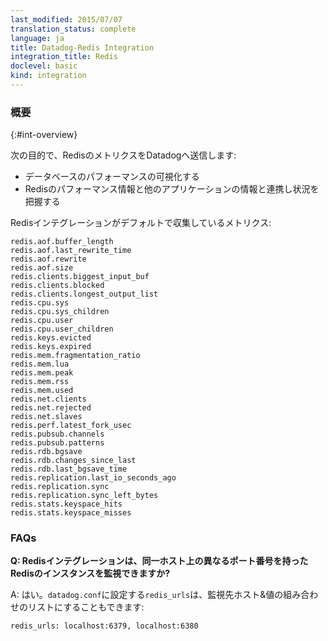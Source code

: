 ```yaml
---
last_modified: 2015/07/07
translation_status: complete
language: ja
title: Datadog-Redis Integration
integration_title: Redis
doclevel: basic
kind: integration
---
```


<!-- ### Overview
{:#int-overview}

Track and graph your Redis activity and performance metrics with slice-and-dice at
all levels from individual column families to entire clusters. -->

### 概要
{:#int-overview}

次の目的で、RedisのメトリクスをDatadogへ送信します:

- データベースのパフォーマンスの可視化する
- Redisのパフォーマンス情報と他のアプリケーションの情報と連携し状況を把握する


<!-- The following metrics are collected by default with the Redis integration:

    redis.aof.buffer_length
    redis.aof.last_rewrite_time
    redis.aof.rewrite
    redis.aof.size
    redis.clients.biggest_input_buf
    redis.clients.blocked
    redis.clients.longest_output_list
    redis.cpu.sys
    redis.cpu.sys_children
    redis.cpu.user
    redis.cpu.user_children
    redis.keys.evicted
    redis.keys.expired
    redis.mem.fragmentation_ratio
    redis.mem.lua
    redis.mem.peak
    redis.mem.rss
    redis.mem.used
    redis.net.clients
    redis.net.rejected
    redis.net.slaves
    redis.perf.latest_fork_usec
    redis.pubsub.channels
    redis.pubsub.patterns
    redis.rdb.bgsave
    redis.rdb.changes_since_last
    redis.rdb.last_bgsave_time
    redis.replication.last_io_seconds_ago
    redis.replication.sync
    redis.replication.sync_left_bytes
    redis.stats.keyspace_hits
    redis.stats.keyspace_misses -->

Redisインテグレーションがデフォルトで収集しているメトリクス:

    redis.aof.buffer_length
    redis.aof.last_rewrite_time
    redis.aof.rewrite
    redis.aof.size
    redis.clients.biggest_input_buf
    redis.clients.blocked
    redis.clients.longest_output_list
    redis.cpu.sys
    redis.cpu.sys_children
    redis.cpu.user
    redis.cpu.user_children
    redis.keys.evicted
    redis.keys.expired
    redis.mem.fragmentation_ratio
    redis.mem.lua
    redis.mem.peak
    redis.mem.rss
    redis.mem.used
    redis.net.clients
    redis.net.rejected
    redis.net.slaves
    redis.perf.latest_fork_usec
    redis.pubsub.channels
    redis.pubsub.patterns
    redis.rdb.bgsave
    redis.rdb.changes_since_last
    redis.rdb.last_bgsave_time
    redis.replication.last_io_seconds_ago
    redis.replication.sync
    redis.replication.sync_left_bytes
    redis.stats.keyspace_hits
    redis.stats.keyspace_misses

<!-- ### Troubleshooting and Questions

Do you have redis-py library, version 2.4.11 or later? You might need to
<a href="https://github.com/DataDog/dd-agent/issues/374">upgrade</a>
if you are having difficulties!

<span class="question">Q: With Redis, even after install python-redis we get this error:</span>

  echo -e "\e[0;31mMissing redis python module - Failure\e[0m" || \
  > echo -e "\e[0;32mredis python module - OK\e[0m"
  *Missing redis python module - Failure*

A: For CentOS5 we will look for python2.6, use that if it’s available, otherwise
we will default to the system python (2.4, in this case). The easiest solution
would be to remove Python 2.6 altogether and restart the Agent which should
have it default to 2.4 and the redis checks should then work as expected.

<span class="question">Q: Can the redis plugin draw metrics from different ports on the same host,
if we are running more than 1 redis instance on each server?</span>

A: Yes! The value for `redis_urls` in your datadog.conf file can be a list of
comma-separated redis hosts, such as:

```
redis_urls: localhost:6379, localhost:6380
```

<span class="question">Q: How do I filter to look at
the stats for a particular DB in a particular environment?</span>

A: Prebuilt dashboards only allow you to filter on a single tag
(these are the dashboards you see when
clicking [Overview](https://app.datadoghq.com/account/overview)).  If you go to the Metrics Explorer
([Metrics](https://app.datadoghq.com/metric/explorer) tab
→ [Explorer](https://app.datadoghq.com/metric/explorer)), you can select which metrics you want
to see and what you want to see it over.  In the ‘Over:’ section you
can select multiple environments and then select “Save these tiles to:
a new dashboard.”

<img src="/static/images/metric-explorer-redis.png"/> -->


### FAQs

**Q: Redisインテグレーションは、同一ホスト上の異なるポート番号を持ったRedisのインスタンスを監視できますか?**

A: はい。`datadog.conf`に設定する`redis_urls`は、監視先ホスト&値の組み合わせのリストにすることもできます:

    redis_urls: localhost:6379, localhost:6380
